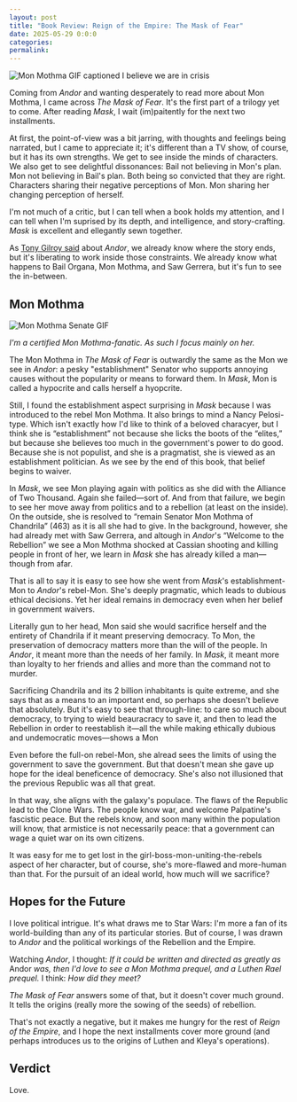 ```yaml
---
layout: post
title: "Book Review: Reign of the Empire: The Mask of Fear"
date: 2025-05-29 0:0:0
categories:
permalink:
---
```

![Mon Mothma GIF captioned I believe we are in crisis](https://64.media.tumblr.com/c4d33ed76c892c2575d0a6e97945a9fd/bfd70f233281e18e-9e/s400x600/4c8dfc852e9470462e6491f3f1913bf7963c523d.gifv)

Coming from *Andor* and wanting desperately to read more about Mon Mothma, I came across *The Mask of Fear*. It's the first part of a trilogy yet to come. After reading *Mask*, I wait (im)paitently for the next two installments.

At first, the point-of-view was a bit jarring, with thoughts and feelings being narrated, but I came to appreciate it; it's different than a TV show, of course, but it has its own strengths. We get to see inside the minds of characters. We also get to see delightful dissonances: Bail not believing in Mon's plan. Mon not believing in Bail's plan. Both being so convicted that they are right. Characters sharing their negative perceptions of Mon. Mon sharing her changing perception of herself.

I'm not much of a critic, but I can tell when a book holds my attention, and I can tell when I'm suprised by its depth, and intelligence, and story-crafting. *Mask* is excellent and ellegantly sewn together.

As [Tony Gilroy said](https://www.youtube.com/watch?v=B-sI-Iz_zyo) about *Andor*, we already know where the story ends, but it's liberating to work inside those constraints. We already know what happens to Bail Organa, Mon Mothma, and Saw Gerrera, but it's fun to see the in-between.

## Mon Mothma
![Mon Mothma Senate GIF](/assets/media/mon-senate.gif)

*I'm a certified Mon Mothma-fanatic. As such I focus mainly on her.*

The Mon Mothma in *The Mask of Fear* is outwardly the same as the Mon we see in *Andor*: a pesky "establishment" Senator who supports annoying causes without the popularity or means to forward them. In *Mask*, Mon is called a hypocrite and calls herself a hyopcrite.

Still, I found the establishment aspect surprising in *Mask* because I was introduced to the rebel Mon Mothma. It also brings to mind a Nancy Pelosi-type. Which isn't exactly how I'd like to think of a beloved characyer, but I think she is “establishment” not because she licks the boots of the “elites,” but because she believes too much in the government's power to do good. Because she is not populist, and she is a pragmatist, she is viewed as an establishment politician. As we see by the end of this book, that belief begins to waiver.

In *Mask*, we see Mon playing again with politics as she did with the Alliance of Two Thousand. Again she failed—sort of. And from that failure, we begin to see her move away from politics and to a rebellion (at least on the inside). On the outside, she is resolved to “remain Senator Mon Mothma of Chandrila” (463) as it is all she had to give. In the background, however, she had already met with Saw Gerrera, and altough in *Andor*'s “Welcome to the Rebellion” we see a Mon Mothma shocked at Cassian shooting and killing people in front of her, we learn in *Mask* she has already killed a man—though from afar.

That is all to say it is easy to see how she went from *Mask*'s establishment-Mon to *Andor*'s rebel-Mon. She's deeply pragmatic, which leads to dubious ethical decisions. Yet her ideal remains in democracy even when her belief in government waivers.

Literally gun to her head, Mon said she would sacrifice herself and the entirety of Chandrila if it meant preserving democracy. To Mon, the preservation of democracy matters more than the will of the people. In *Andor*, it meant more than the needs of her family. In *Mask*, it meant more than loyalty to her friends and allies and more than the command not to murder.

Sacrificing Chandrila and its 2 billion inhabitants is quite extreme, and she says that as a means to an important end, so perhaps she doesn't believe that absolutely. But it's easy to see that through-line: to care so much about democracy, to trying to wield beauracracy to save it, and then to lead the Rebellion in order to reestablish it—all the while making ethically dubious and undemocratic moves—shows a Mon 

Even before the full-on rebel-Mon, she alread sees the limits of using the government to save the government. But that doesn't mean she gave up hope for the ideal beneficence of democracy. She's also not illusioned that the previous Republic was all that great.

In that way, she aligns with the galaxy's populace. The flaws of the Republic lead to the Clone Wars. The people know war, and welcome Palpatine's fascistic peace. But the rebels know, and soon many within the population will know, that armistice is not necessarily peace: that a government can wage a quiet war on its own citizens.

It was easy for me to get lost in the girl-boss-mon-uniting-the-rebels aspect of her character, but of course, she's more-flawed and more-human than that. For the pursuit of an ideal world, how much will we sacrifice?

## Hopes for the Future
I love political intrigue. It's what draws me to Star Wars: I'm more a fan of its world-building than any of its particular stories. But of course, I was drawn to *Andor* and the political workings of the Rebellion and the Empire.

Watching *Andor*, I thought: *If it could be written and directed as greatly as* Andor *was, then I'd love to see a Mon Mothma prequel, and a Luthen Rael prequel.* I think: *How did they meet?*

*The Mask of Fear* answers some of that, but it doesn't cover much ground. It tells the origins (really more the sowing of the seeds) of rebellion.

That's not exactly a negative, but it makes me hungry for the rest of *Reign of the Empire*, and I hope the next installments cover more ground (and perhaps introduces us to the origins of Luthen and Kleya's operations).

## Verdict
Love.
